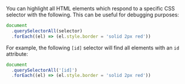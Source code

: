You can highlight all HTML elements which respond to a specific CSS selector with the following. This can be useful for debugging purposes:

```js
document
  .querySelectorAll(selector)
  .forEach((el) => (el.style.border = 'solid 2px red'))
```

For example, the following `[id]` selector will find all elements with an `id` attribute:

```js
document
  .querySelectorAll('[id]')
  .forEach((el) => (el.style.border = 'solid 2px red'))
```
